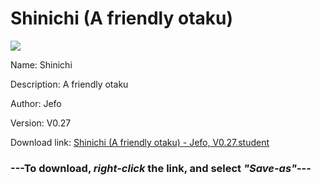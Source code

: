 # Shinichi (A friendly otaku)

<img src = "https://raw.githubusercontent.com/Arbiter1223/Koukou-Gurashi-Custom-Students/master/Students/Files/Shinichi%20(A%20friendly%20otaku).png">

Name: Shinichi

Description: A friendly otaku

Author: Jefo

Version: V0.27

Download link: <a href="https://raw.githubusercontent.com/Arbiter1223/Koukou-Gurashi-Custom-Students/master/Students/Files/Shinichi%20(A%20friendly%20otaku)%20-%20Jefo%2C%20V0.27.student">Shinichi (A friendly otaku) - Jefo, V0.27.student</a>

### ---**To download, _right-click_ the link, and select _"Save-as"_**---

